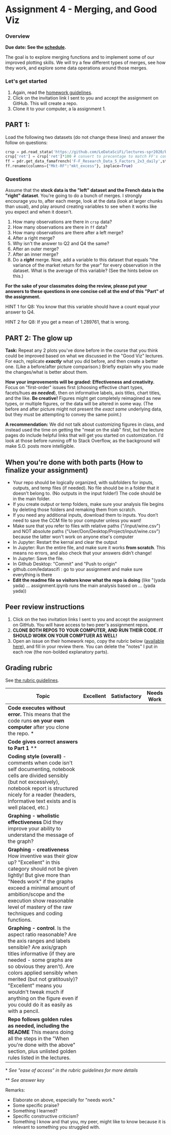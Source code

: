 # Assignment 4 - Merging, and Good Viz

### Overview

**Due date: See the [schedule](https://ledatascifi.github.io/#schedule).**

The goal is to explore merging functions and to implement some of our improved plotting skills. 
We will try a few different types of merges, see how they work, and explore some data operations around those merges.

### Let's get started

1. Again, read the [homework guidelines](guidelines-asgn.html).
2. Click on the invitation link I sent to you and accept the assignment on GitHub. This will create a repo.
3. Clone it to your computer, a la assignment 1. 

## PART 1:

Load the following two datasets (do not change these lines) and answer the follow on questions:

```python
crsp = pd.read_stata('https://github.com/LeDataSciFi/lectures-spr2020/blob/master/assignment_data/3firm_ret_1990_2020.dta?raw=true')
crsp['ret'] = crsp['ret']*100 # convert to precentage to match FF's convention on scaling
ff = pdr.get_data_famafrench('F-F_Research_Data_5_Factors_2x3_daily',start=1980,end=2010)[0] 
ff.rename(columns={"Mkt-RF":"mkt_excess"}, inplace=True) 
```

### Questions

Assume that the **stock data is the "left" dataset and the French data is the "right" dataset**. You're going to do a bunch of merges. I strongly encourage you to, after each merge, look at the data (look at larger chunks than usual), and play around creating variables to see when it works like you expect and when it doesn't. 

1. How many observations are there in `crsp` data?
1. How many observations are there in `ff` data?
1. How many observations are there after a left merge?
2. After a right merge? 
1. Why isn't the answer to Q2 and Q4 the same?
3. After an outer merge? 
4. After an inner merge?
5. Do a _**right**_ merge. Now, add a variable to this dataset that equals "the variance of the market return for the year" for every observation in the dataset. What is the average of this variable? (See the hints below on this.)

**For the sake of your classmates doing the review, please put your answers to these questions in one concise cell at the end of this "Part" of the assignment.**

HINT 1 for Q8:  You know that this variable should have a count equal your answer to Q4. 

HINT 2 for Q8: If you get a mean of 1.289761, that is wrong.

## PART 2: The glow up

**Task:** Repeat any 2 plots you've done before in the course that you think could be improved based on what we discussed in the "Good Viz" lectures. For each, replicate _**exactly**_  what you did before, and then create a better one. (Like a before/after picture comparison.) Briefly explain why you made the changes/what is better about them. 

**How your improvements will be graded: Effectiveness and creativity.**  Focus on "first-order" issues first (choosing effective chart types, facets/hues _**as needed**_), then on informative labels, axis titles, chart titles, and the like. **Be creative!** Figures might get completely reimagined as new types, or multiple figures, or the data will be altered in some way. (The before and after picture might not present the _exact same_ underlying data, but they must be attempting to convey the same point.)

**A recommendation:** We did not talk about customizing figures in class, and instead used the time on getting the "meat on the slab" first, but the lecture pages do include helpful links that will get you started on customization. I'd look at those before running off to Stack Overflow, as the background will make S.O. posts more intelligible. 

## When you're done with both parts (How to finalize your assignment)

- Your repo should be logically organized, with subfolders for inputs, outputs, and temp files (if needed). No file should be in a folder that it doesn't belong to. (No outputs in the input folder!) The code should be in the main folder. 
- If you create output or temp folders, make sure your analysis file begins by deleting those folders and remaking them from scratch. 
- If you need any additional inputs, download them to inputs. You don’t need to save the CCM file to your computer unless you want!
- Make sure that you refer to files with relative paths ("/input/wine.csv") and NOT absolute paths ("User/Don/Desktop/Project/input/wine.csv") because the latter won't work on anyone else's computer
- In Jupyter: Restart the kernal and clear the output
- In Jupyter: Run the entire file, and make sure it works **from scratch**. This means no errors, and also check that your answers didn’t change!
- In Jupyter: Save the file.
- In Github Desktop: "Commit" and "Push to origin"
- github.com/ledatascifi : go to your assignment and make sure everything is there
- **Edit the readme file so visitors know what the repo is doing** (like "(yada yada) ... assignment.ipynb runs the main analysis based on ... (yada yada))
  
## Peer review instructions

1. Click on the two invitation links I sent to you and accept the assignment on GitHub. You will have access to two peer's assignment repos.
2. **CLONE BOTH REPOS TO YOUR COMPUTER, AND RUN THEIR CODE. IT SHOULD WORK ON YOUR COMPTUER AS WELL!**
2. Open an issue on their homework repo, copy the rubric below ([available here](https://raw.githubusercontent.com/LeDataSciFi/LeDataSciFi.github.io/master/assignments/asgn03.md)), and fill in your review there.  You can delete the "notes" I put in each row (the non-bolded explanatory parts).

## Grading rubric

See [the rubric guidelines](guidelines-peerreview.html#filling-out-the-rubric).

| Topic                       | Excellent | Satisfactory | Needs Work |
|-----------------------------|-----------|--------------|------------|
| **Code executes without error.** This means that the code runs **on your own computer** after you clone the repo. \*                     |        |          |            |
| **Code gives correct answers to Part 1** \*\*    |        |          |            |
| **Coding style (overall)** - comments when code isn't self documenting, notebook cells are divided sensibly (but not excessively), notebook report is structured nicely for a reader (headers, informative text exists and is well placed, etc.)                         |        |          |            |
| **Graphing - wholistic effectiveness** Did they improve your ability to understand the message of the graph?                              |        |          |            |
| **Graphing - creativeness** How inventive was their glow up? "Excellent" in this category should not be given lightly! But give more than "Needs work" if the graphs exceed a minimal amount of ambition/scope and the execution show reasonable level of mastery of the raw techniques and coding functions.        |        |          |            |
| **Graphing - control**. Is the aspect ratio reasonable? Are the axis ranges and labels sensible? Are axis/graph titles informative (if they are needed - some graphs are so obvious they aren't). Are colors applied sensibly when merited (but not gratitously)?  "Excellent" means you wouldn't tweak much if anything on the figure even if you could do it as easily as with a pencil.            |        |          |            |
| **Repo follows golden rules as needed, including the README**  This means doing all the steps in the "When you're done with the above"  section, plus unlisted golden rules listed in the lectures.  |        |          |            |

\* _See "ease of access" in the rubric guidelines for more details_

\*\* _See answer key_

Remarks:

* Elaborate on above, especially for "needs work."
* Some specific praise?
* Something I learned?
* Specific constructive criticism?
* Something I know and that you, my peer, might like to know because it is relevant to something you struggled with.



